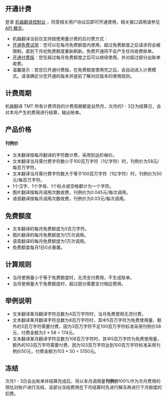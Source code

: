

## 开通计费
登录 [机器翻译控制台](https://console.cloud.tencent.com/tmt) ，同意相关用户协议后即可开通使用，相关接口调用请参见 [API 概览](https://cloud.tencent.com/document/product/551/15612)。
- 机器翻译当前仅支持按使用量计费的后付费方式：
- [开通免费试用](https://console.cloud.tencent.com/tmt)：您可以在每月免费额度内使用，超过免费额度之后请求将会被限制，直到下月初免费额度重新刷新。免费开通将不会产生任何收费账单。
- [开通付费版](https://console.cloud.tencent.com/tmt)：您在超过每月免费额度之后可以继续使用，并对超过部分出账单收费。
- 温馨提示：若您已开通付费版，在免费额度使用完之后，会自动进入计费模式。请准确区分您开通的版本并提前了解对应版本的使用规则。

## 计费周期
机器翻译 TMT 所有计费项目的计费周期都是自然月，次月的1 - 3日为结算日，会对本月产生的费用进行结算，输出账单。

## 产品价格
#### 刊例价
- 文本翻译按每月翻译的字符数计费，采用到达阶梯价。
- 文本翻译当月需付费字符数小于100百万字符（1亿字符）时，刊例价为58元/每百万字符。
- 文本翻译当月需付费字符数大于等于100百万字符（1亿字符）时，刊例价为50元/每百万字符。
- 1个汉字、1个字母、1个标点或空格都计为一个字符。
- 图片翻译按每月调用次数收费，刊例价为0.045元/每次调用。
- 语音翻译按每月调用次数收费，刊例价为0.03元/每次调用。

## 免费额度
- 文本翻译的每月免费额度为5百万字符。
- 图片翻译的每月免费额度为1万次调用。
- 语音翻译的每月免费额度为1万次调用。
- 免费额度每月1日0点重置。


## 计算规则
- 当月使用量小于等于免费额度时，无须支付费用，不生成账单。
- 当月使用量大于免费额度时，超过部分需要支付相应费用。

## 举例说明

- 文本翻译某月翻译字符总数为4百万字符时，当月免费使用无须付费。
- 文本翻译某月翻译字符总数为8百万字符时，其中5百万字符为免费使用量，额外的3百万字符需要付费，因为3百万字符不足100百万字符标准采用刊例价58元，付费金额为3 * 58 = 174元。
- 文本翻译某月翻译字符总数为108百万字符时，其中5百万字符为免费使用量，额外的103百万字符需要付费，因为103百万字符达到100百万字符标准采用刊例价50元，付费金额为103 * 50 = 5150元。



## 冻结
次月1 - 3日会出账单并结算完成后，将以本月调用量**刊例价**100%作为次月费用的预估对账户进行冻结，该部分冻结费用在下月结算时先进行解冻再进行下月额度的扣费。
